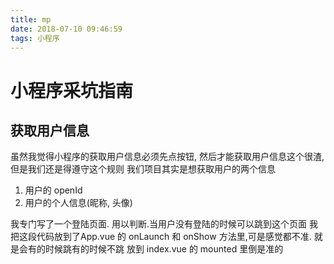 ```yaml
---
title: mp
date: 2018-07-10 09:46:59
tags: 小程序
---
```

# 小程序采坑指南
## 获取用户信息
虽然我觉得小程序的获取用户信息必须先点按钮, 然后才能获取用户信息这个很渣, 但是我们还是得遵守这个规则
我们项目其实是想获取用户的两个信息
1. 用户的 openId
2. 用户的个人信息(昵称, 头像)

我专门写了一个登陆页面. 用以判断.当用户没有登陆的时候可以跳到这个页面
我把这段代码放到了App.vue 的 onLaunch 和 onShow 方法里,可是感觉都不准.
就是会有的时候跳有的时候不跳
放到 index.vue 的 mounted 里倒是准的

